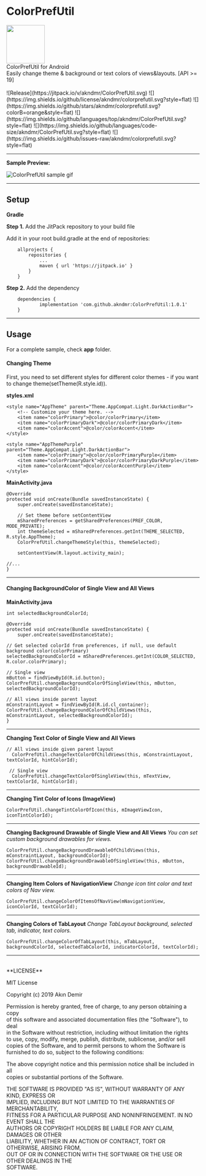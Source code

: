 # ColorPrefUtil
<img src="https://raw.githubusercontent.com/akndmr/ColorPrefUtil/master/ColorPrefUtilLogo.png" height="100" width="100">
</br>
ColorPrefUtil for Android
</br>
Easily change theme & background or text colors of views&layouts. [API >= 19]
</br>

</br>
![Release](https://jitpack.io/v/akndmr/ColorPrefUtil.svg) ![](https://img.shields.io/github/license/akndmr/colorprefutil.svg?style=flat) ![](https://img.shields.io/github/stars/akndmr/colorprefutil.svg?colorB=orange&style=flat) ![](https://img.shields.io/github/languages/top/akndmr/ColorPrefUtil.svg?style=flat) ![](https://img.shields.io/github/languages/code-size/akndmr/ColorPrefUtil.svg?style=flat) ![](https://img.shields.io/github/issues-raw/akndmr/colorprefutil.svg?style=flat)

</br>

------------


**Sample Preview:**

![ColorPrefUtil sample gif](https://raw.githubusercontent.com/akndmr/ColorPrefUtil/master/ColorPrefUtil.gif)

------------


## **Setup**

**Gradle**

**Step 1.** Add the JitPack repository to your build file

Add it in your root build.gradle at the end of repositories:
```
	allprojects {
		repositories {
			...
			maven { url 'https://jitpack.io' }
		}
	}
```

**Step 2.** Add the dependency
```
	dependencies {
	        implementation 'com.github.akndmr:ColorPrefUtil:1.0.1'
	}
```

------------


## [](https://github.com/akndmr/ColorPrefUtil/blob/master/README.md#usage)**Usage**

For a complete sample, check **app** folder.

#### [](https://github.com/akndmr/ColorPrefUtil/blob/master/README.md#changing-theme)**Changing Theme**

First, you need to set different styles for different color themes - if you want to change theme(setTheme(R.style.id)).

**styles.xml**

    <style name="AppTheme" parent="Theme.AppCompat.Light.DarkActionBar">  
        <!-- Customize your theme here. -->  
        <item name="colorPrimary">@color/colorPrimary</item>  
        <item name="colorPrimaryDark">@color/colorPrimaryDark</item>  
        <item name="colorAccent">@color/colorAccent</item>  
    </style>  
      
    <style name="AppThemePurple" parent="Theme.AppCompat.Light.DarkActionBar">  
        <item name="colorPrimary">@color/colorPrimaryPurple</item>  
        <item name="colorPrimaryDark">@color/colorPrimaryDarkPurple</item>  
        <item name="colorAccent">@color/colorAccentPurple</item>  
    </style>

**MainActivity.java**

    @Override  
    protected void onCreate(Bundle savedInstanceState) {  
        super.onCreate(savedInstanceState);  
      
        // Set theme before setContentView  
        mSharedPreferences = getSharedPreferences(PREF_COLOR, MODE_PRIVATE);  
        int themeSelected = mSharedPreferences.getInt(THEME_SELECTED, R.style.AppTheme);  
        ColorPrefUtil.changeThemeStyle(this, themeSelected);  
      
        setContentView(R.layout.activity_main);  
      
    //...  
    }  

 

------------


#### [](https://github.com/akndmr/ColorPrefUtil/blob/master/README.md#changing-backgroundcolor-of-single-or-all-views)**Changing BackgroundColor of Single View and All Views**

**MainActivity.java**

    int selectedBackgroundColorId;
    
    @Override  
    protected void onCreate(Bundle savedInstanceState) {  
        super.onCreate(savedInstanceState);  
	
    // Get selected colorId from preferences, if null, use default background color(colorPrimary)
    selectedBackgroundColorId = mSharedPreferences.getInt(COLOR_SELECTED, R.color.colorPrimary);
    
    // Single view  
    mButton = findViewById(R.id.button);  
    ColorPrefUtil.changeBackgroundColorOfSingleView(this, mButton, selectedBackgroundColorId);  
      
    // All views inside parent layout
    mConstraintLayout = findViewById(R.id.cl_container);
    ColorPrefUtil.changeBackgroundColorOfChildViews(this, mConstraintLayout, selectedBackgroundColorId);  
    }


------------


**Changing Text Color of Single View and All Views**

    // All views inside given parent layout
      ColorPrefUtil.changeTextColorOfChildViews(this, mConstraintLayout, textColorId, hintColorId);  
     
     // Single view
      ColorPrefUtil.changeTextColorOfSingleView(this, mTextView, textColorId, hintColorId);

------------


**Changing Tint Color of Icons (ImageView)**

    ColorPrefUtil.changeTintColorOfIcon(this, mImageViewIcon, iconTintColorId);

------------


**Changing Background Drawable of Single View and All Views**
*You can set custom background drawables for views.*

    ColorPrefUtil.changeBackgroundDrawableOfChildViews(this, mConstraintLayout, backgroundColorId);  
    ColorPrefUtil.changeBackgroundDrawableOfSingleView(this, mButton, backgroundDrawableId);

------------


**Changing Item Colors of NavigationView**
*Change icon tint color and text colors of Nav view.*

    ColorPrefUtil.changeColorOfItemsOfNavView(mNavigationView, iconColorId, textColorId);

------------


**Changing Colors of TabLayout**
*Change TabLayout background, selected tab, indicator, text colors.*

    ColorPrefUtil.changeColorOfTabLayout(this, mTabLayout, backgroundColorId, selectedTabColorId, indicatorColorId, textColorId);
    
   

------------

<br />
**LICENSE**

MIT License

Copyright (c) 2019 Akın Demir

Permission is hereby granted, free of charge, to any person obtaining a copy  
of this software and associated documentation files (the "Software"), to deal  
in the Software without restriction, including without limitation the rights  
to use, copy, modify, merge, publish, distribute, sublicense, and/or sell  
copies of the Software, and to permit persons to whom the Software is  
furnished to do so, subject to the following conditions:

The above copyright notice and this permission notice shall be included in all  
copies or substantial portions of the Software.

THE SOFTWARE IS PROVIDED "AS IS", WITHOUT WARRANTY OF ANY KIND, EXPRESS OR  
IMPLIED, INCLUDING BUT NOT LIMITED TO THE WARRANTIES OF MERCHANTABILITY,  
FITNESS FOR A PARTICULAR PURPOSE AND NONINFRINGEMENT. IN NO EVENT SHALL THE  
AUTHORS OR COPYRIGHT HOLDERS BE LIABLE FOR ANY CLAIM, DAMAGES OR OTHER  
LIABILITY, WHETHER IN AN ACTION OF CONTRACT, TORT OR OTHERWISE, ARISING FROM,  
OUT OF OR IN CONNECTION WITH THE SOFTWARE OR THE USE OR OTHER DEALINGS IN THE  
SOFTWARE.
